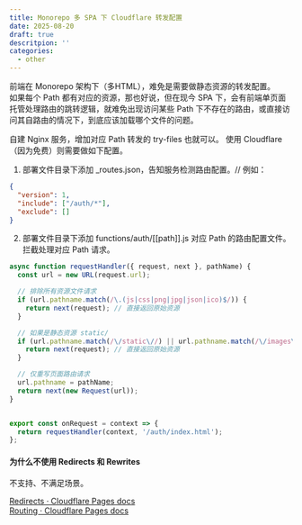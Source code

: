 ```yaml
---
title: Monorepo 多 SPA 下 Cloudflare 转发配置
date: 2025-08-20
draft: true
descritpion: ''
categories:
  - other
---
```


前端在 Monorepo 架构下（多HTML），难免是需要做静态资源的转发配置。    
如果每个 Path 都有对应的资源，那也好说，但在现今 SPA 下，会有前端单页面托管处理路由的跳转逻辑，就难免出现访问某些 Path 下不存在的路由，或直接访问其自路由的情况下，到底应该加载哪个文件的问题。

自建 Nginx 服务，增加对应 Path 转发的 try-files 也就可以。
使用 Cloudflare （因为免费）则需要做如下配置。

1. 部署文件目录下添加 _routes.json，告知服务检测路由配置。// 例如：
```json
{
  "version": 1,
  "include": ["/auth/*"],
  "exclude": []
}
```

2. 部署文件目录下添加 functions/auth/[[path]].js 对应 Path 的路由配置文件。拦截处理对应 Path 请求。
```js
async function requestHandler({ request, next }, pathName) {
  const url = new URL(request.url);

  // 排除所有资源文件请求
  if (url.pathname.match(/\.(js|css|png|jpg|json|ico)$/)) {
    return next(request); // 直接返回原始资源
  }

  // 如果是静态资源 static/
  if (url.pathname.match(/\/static\//) || url.pathname.match(/\/images\//)) {
    return next(request); // 直接返回原始资源
  }

  // 仅重写页面路由请求
  url.pathname = pathName;
  return next(new Request(url));
}


export const onRequest = context => {
  return requestHandler(context, '/auth/index.html');
};

```

#### 为什么不使用 Redirects 和 Rewrites
不支持、不满足场景。

[Redirects · Cloudflare Pages docs](https://developers.cloudflare.com/pages/configuration/redirects/)    
[Routing · Cloudflare Pages docs](https://developers.cloudflare.com/pages/functions/api-reference/)
